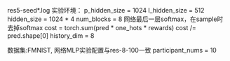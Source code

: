 res5-seed*.log
实验环境：
        p_hidden_size = 1024
        l_hidden_size = 512
        hidden_size = 1024 * 4
        num_blocks = 8
        网络最后一层softmax，在sample时去掉softmax
        cost = torch.sum(pred * one_hots * rewards)
        cost /= pred.shape[0]
        history_dim = 8

数据集:FMNIST, 网络MLP实验配置与res-8-100一致
participant_nums = 10